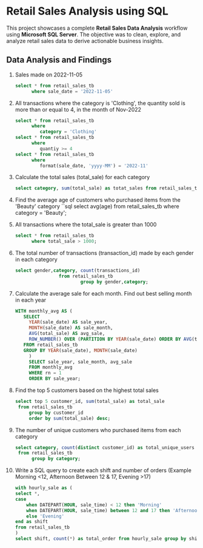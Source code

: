 # Retail Sales Analysis using SQL

This project showcases a complete **Retail Sales Data Analysis** workflow using **Microsoft SQL Server**. The objective was to clean, explore, and analyze retail sales data to derive actionable business insights.

## Data Analysis and Findings

1. Sales made on 2022-11-05
   ```sql
   select * from retail_sales_tb
	     where sale_date = '2022-11-05'
   ```
   
2. All transactions where the category is 'Clothing', the quantity sold is more than or equal to 4, in the month of Nov-2022
   ```sql
   select * from retail_sales_tb
	     where 
			category = 'Clothing'
   select * from retail_sales_tb
	     where 
			quantiy >= 4
   select * from retail_sales_tb
	     where 
			format(sale_date, 'yyyy-MM') = '2022-11'
   ```
   
3. Calculate the total sales (total_sale) for each category
   ```sql
   select category, sum(total_sale) as totat_sales from retail_sales_tb group by category;
   ```
   
4. Find the average age of customers who purchased items from the 'Beauty' category
   ``sql
   select avg(age) from retail_sales_tb 
				where category = 'Beauty';

5. All transactions where the total_sale is greater than 1000
   ```sql
   select * from retail_sales_tb 
		 where total_sale > 1000;
   ```

6. The total number of transactions (transaction_id) made by each gender in each category
   ```sql
   select gender,category, count(transactions_id)
   		           from retail_sales_tb
                           group by gender,category;
   ```

7. Calculate the average sale for each month. Find out best selling month in each year
   ```sql
   WITH monthly_avg AS (
	  SELECT 
	    YEAR(sale_date) AS sale_year,
	    MONTH(sale_date) AS sale_month,
	    AVG(total_sale) AS avg_sale,
	    ROW_NUMBER() OVER (PARTITION BY YEAR(sale_date) ORDER BY AVG(total_sale) DESC) AS rn
	  FROM retail_sales_tb
	  GROUP BY YEAR(sale_date), MONTH(sale_date)
		)
		SELECT sale_year, sale_month, avg_sale
		FROM monthly_avg
		WHERE rn = 1
		ORDER BY sale_year;
   ```

8. Find the top 5 customers based on the highest total sales
   ```sql
   select top 5 customer_id, sum(total_sale) as total_sale 
	from retail_sales_tb 
		group by customer_id 
		order by sum(total_sale) desc;
   ```

9. The number of unique customers who purchased items from each category
   ```sql
   select category, count(distinct customer_id) as total_unique_users 
	from retail_sales_tb 
		 group by category;
   ```

10. Write a SQL query to create each shift and number of orders (Example Morning <12, Afternoon Between 12 & 17, Evening >17)
    ```sql
    with hourly_sale as (
	select *,
	case
		when DATEPART(HOUR, sale_time) < 12 then 'Morning'
		when DATEPART(HOUR, sale_time) between 12 and 17 then 'Afternoon'
		else 'Evening'
	end as shift
	from retail_sales_tb
	)
	select shift, count(*) as total_order from hourly_sale group by shift;
    ```




